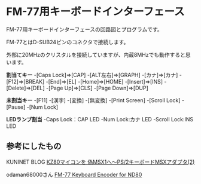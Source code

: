 # FM-77用キーボードインターフェース

FM-77用キーボードインターフェースの回路図とプログラムです。

FM-77とはD-SUB24ピンのコネクタで接続します。

外部に20MHzのクリスタルを接続していますが、内蔵8MHzでも動作すると思います。

**割当てキー**
-[Caps Lock]⇒[CAP]
-[ALT左右]⇒[GRAPH]
-[カナ]⇒[カナ]
-[F12]⇒[BREAK]
-[End]⇒[EL]
-[Home]⇒[HOME]
-[Insert]⇒[INS]
-[Delete]⇒[DEL]
-[Page Up]⇒[CLS]
-[Page Down]⇒[DUP]

**未割当キー**
-[F11]
-[漢字]
-[変換]
-[無変換]
-[Print Screen]
-[Scroll Lock]
-[Pause]
-[Num Lock]

**LEDランプ割当**
-Caps Lock：CAP LED
-Num Lock:カナ LED
-Scroll Lock:INS LED

## 参考にしたもの

KUNINET BLOG
[KZ80マイコンを 偽MSX1へ〜PS/2キーボードMSXアダプタ(2)](https://kuninet.org/2020/03/21/kz80%e3%83%9e%e3%82%a4%e3%82%b3%e3%83%b3%e3%82%92-%e5%81%bdmsx1%e3%81%b8%e3%80%9cps-2%e3%82%ad%e3%83%bc%e3%83%9c%e3%83%bc%e3%83%89msx%e3%82%a2%e3%83%80%e3%83%97%e3%82%bf2/)

odaman68000さん
[FM-77 Keyboard Encoder for ND80](https://github.com/odaman68000/FM7_Keyboard_Encoder_forND80)


